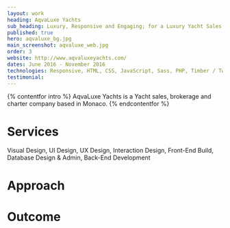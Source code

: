 ```yaml
---
layout: work
heading: AqvaLuxe Yachts
sub_heading: Luxury, Responsive and Engaging; for a Luxury Yacht Sales & Charter Company
published: true
hero: aqvaluxe_bg.jpg
main_screenshot: aqvaluxe_web.jpg
order: 3
website: http://www.aqvaluxeyachts.com/
dates: June 2016 - November 2016
technologies: Responsive, HTML, CSS, JavaScript, Sass, PHP, Timber / Twig, WordPress, jQuery
testimonial:
---
```


{% contentfor intro %}
AqvaLuxe Yachts is a Yacht sales, brokerage and charter company based in Monaco.
{% endcontentfor %}

# Services
Visual Design, UI Design, UX Design, Interaction Design, Front-End Build, Database Design & Admin, Back-End Development

# Approach

# Outcome
